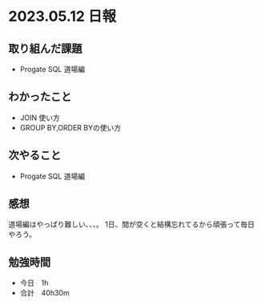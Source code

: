 # 2023.05.12 日報

## 取り組んだ課題
- Progate SQL 道場編

## わかったこと
- JOIN 使い方
- GROUP BY,ORDER BYの使い方

## 次やること
- Progate SQL 道場編

## 感想
 道場編はやっぱり難しい、、、。
 1日、間が空くと結構忘れてるから頑張って毎日やろう。

## 勉強時間
- 今日　1h
- 合計　40h30m
